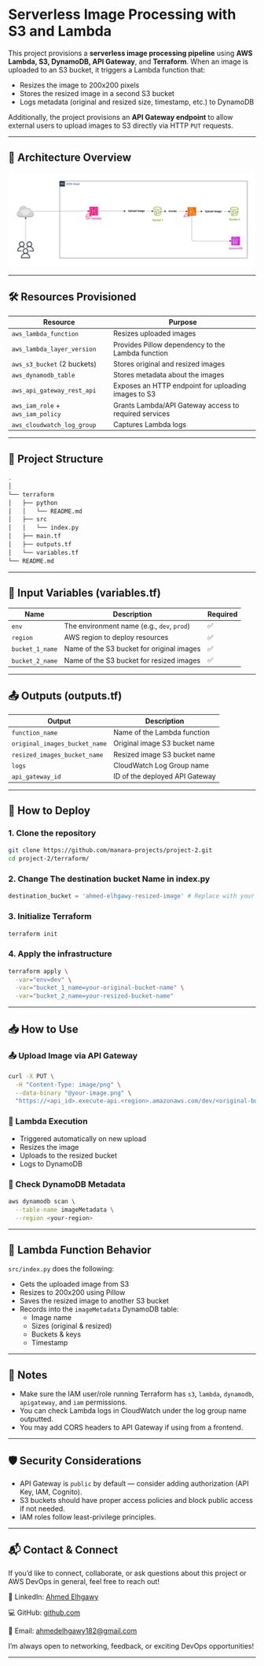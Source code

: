 # Serverless Image Processing with S3 and Lambda

This project provisions a **serverless image processing pipeline** using **AWS Lambda, S3, DynamoDB, API Gateway**, and **Terraform**. When an image is uploaded to an S3 bucket, it triggers a Lambda function that:

- Resizes the image to 200x200 pixels
- Stores the resized image in a second S3 bucket
- Logs metadata (original and resized size, timestamp, etc.) to DynamoDB

Additionally, the project provisions an **API Gateway endpoint** to allow external users to upload images to S3 directly via HTTP `PUT` requests.

---

## 🧱 Architecture Overview

![Serverless Image Processing with S3 and Lambda](./images/aws.png)

---

## 🛠️ Resources Provisioned

| Resource                          | Purpose                                               |
| --------------------------------- | ----------------------------------------------------- |
| `aws_lambda_function`             | Resizes uploaded images                               |
| `aws_lambda_layer_version`        | Provides Pillow dependency to the Lambda function     |
| `aws_s3_bucket` (2 buckets)       | Stores original and resized images                    |
| `aws_dynamodb_table`              | Stores metadata about the images                      |
| `aws_api_gateway_rest_api`        | Exposes an HTTP endpoint for uploading images to S3   |
| `aws_iam_role` + `aws_iam_policy` | Grants Lambda/API Gateway access to required services |
| `aws_cloudwatch_log_group`        | Captures Lambda logs                                  |

---

## 📁 Project Structure

```bash
.
│
└── terraform
│   ├── python
│   │   └── README.md
│   ├── src
│   │   └── index.py
│   ├── main.tf
│   ├── outputs.tf
│   └── variables.tf
└── README.md
```

---

## 🔧 Input Variables (variables.tf)

| Name            | Description                                | Required |
| --------------- | ------------------------------------------ | -------- |
| `env`           | The environment name (e.g., `dev`, `prod`) | ✅      |
| `region`        | AWS region to deploy resources             | ✅      |
| `bucket_1_name` | Name of the S3 bucket for original images  | ✅      |
| `bucket_2_name` | Name of the S3 bucket for resized images   | ✅      |


---

## 📤 Outputs (outputs.tf)

| Output                        | Description                    |
| ----------------------------- | ------------------------------ |
| `function_name`               | Name of the Lambda function    |
| `original_images_bucket_name` | Original image S3 bucket name  |
| `resized_images_bucket_name`  | Resized image S3 bucket name   |
| `logs`                        | CloudWatch Log Group name      |
| `api_gateway_id`              | ID of the deployed API Gateway |

---

## 🚀 How to Deploy

### 1. Clone the repository

```bash
git clone https://github.com/manara-projects/project-2.git
cd project-2/terraform/
```

### 2. Change The destination bucket Name in index.py

```python
destination_bucket = 'ahmed-elhgawy-resized-image' # Replace with your destination bucket
```

### 3. Initialize Terraform

```bash
terraform init
```

### 4. Apply the infrastructure

```bash
terraform apply \
  -var="env=dev" \
  -var="bucket_1_name=your-original-bucket-name" \
  -var="bucket_2_name=your-resized-bucket-name"
```

---

## 📥 How to Use

### 📤 Upload Image via API Gateway

```bash
curl -X PUT \
  -H "Content-Type: image/png" \
  --data-binary "@your-image.png" \
  "https://<api_id>.execute-api.<region>.amazonaws.com/dev/<original-bucket-name>/your-image.png"
```

### 🔁 Lambda Execution

- Triggered automatically on new upload
- Resizes the image
- Uploads to the resized bucket
- Logs to DynamoDB

### 🔎 Check DynamoDB Metadata

```bash
aws dynamodb scan \
  --table-name imageMetadata \
  --region <your-region>
```

---

## 🧪 Lambda Function Behavior

`src/index.py` does the following:

- Gets the uploaded image from S3
- Resizes to 200x200 using Pillow
- Saves the resized image to another S3 bucket
- Records into the `imageMetadata` DynamoDB table:
  - Image name
  - Sizes (original & resized)
  - Buckets & keys
  - Timestamp

---

## 📎 Notes

- Make sure the IAM user/role running Terraform has `s3`, `lambda`, `dynamodb`, `apigateway`, and `iam` permissions.
- You can check Lambda logs in CloudWatch under the log group name outputted.
- You may add CORS headers to API Gateway if using from a frontend.

---

## 🛡️ Security Considerations

- API Gateway is `public` by default — consider adding authorization (API Key, IAM, Cognito).
- S3 buckets should have proper access policies and block public access if not needed.
- IAM roles follow least-privilege principles.

---

## 📬 Contact & Connect

If you’d like to connect, collaborate, or ask questions about this project or AWS DevOps in general, feel free to reach out!

💼 LinkedIn: [Ahmed Elhgawy](https://www.linkedin.com/in/ahmed-elhgawy-a16310268/)

💻 GitHub: [github.com](https://github.com/Ahmed-Elhgawy)

📧 Email: ahmedelhgawy182@gmail.com

I’m always open to networking, feedback, or exciting DevOps opportunities!

---